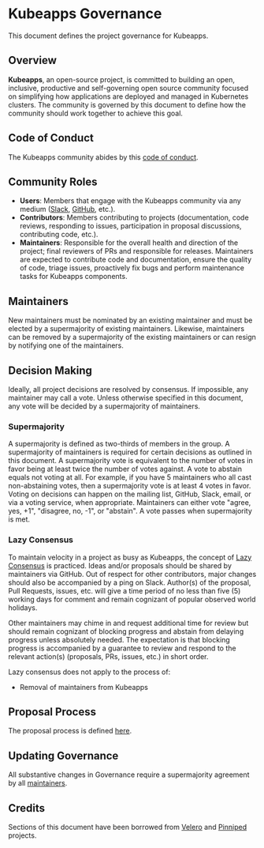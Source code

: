 # Kubeapps Governance

This document defines the project governance for Kubeapps.

## Overview

**Kubeapps**, an open-source project, is committed to building an open, inclusive, productive and self-governing open source community focused on simplifying how applications are deployed and managed in Kubernetes clusters. The community is governed by this document to define how the community should work together to achieve this goal.

## Code of Conduct

The Kubeapps community abides by this [code of conduct](./CODE_OF_CONDUCT.md).

## Community Roles

- **Users**: Members that engage with the Kubeapps community via any medium ([Slack](https://kubernetes.slack.com/messages/kubeapps), [GitHub](https://github.com/vmware-tanzu/kubeapps), etc.).
- **Contributors**: Members contributing to projects (documentation, code reviews, responding to issues, participation in proposal discussions, contributing code, etc.).
- **Maintainers**: Responsible for the overall health and direction of the project; final reviewers of PRs and responsible for releases. Maintainers are expected to contribute code and documentation, ensure the quality of code, triage issues, proactively fix bugs and perform maintenance tasks for Kubeapps components.

## Maintainers

New maintainers must be nominated by an existing maintainer and must be elected by a supermajority of existing maintainers. Likewise, maintainers can be removed by a supermajority of the existing maintainers or can resign by notifying one of the maintainers.

## Decision Making

Ideally, all project decisions are resolved by consensus. If impossible, any maintainer may call a vote. Unless otherwise specified in this document, any vote will be decided by a supermajority of maintainers.

### Supermajority

A supermajority is defined as two-thirds of members in the group. A supermajority of maintainers is required for certain decisions as outlined in this document. A supermajority vote is equivalent to the number of votes in favor being at least twice the number of votes against. A vote to abstain equals not voting at all. For example, if you have 5 maintainers who all cast non-abstaining votes, then a supermajority vote is at least 4 votes in favor. Voting on decisions can happen on the mailing list, GitHub, Slack, email, or via a voting service, when appropriate. Maintainers can either vote "agree, yes, +1", "disagree, no, -1", or "abstain". A vote passes when supermajority is met.

### Lazy Consensus

To maintain velocity in a project as busy as Kubeapps, the concept of [Lazy Consensus](http://en.osswiki.info/concepts/lazy_consensus) is practiced. Ideas and/or proposals should be shared by maintainers via GitHub. Out of respect for other contributors, major changes should also be accompanied by a ping on Slack. Author(s) of the proposal, Pull Requests, issues, etc. will give a time period of no less than five (5) working days for comment and remain cognizant of popular observed world holidays.

Other maintainers may chime in and request additional time for review but should remain cognizant of blocking progress and abstain from delaying progress unless absolutely needed. The expectation is that blocking progress is accompanied by a guarantee to review and respond to the relevant action(s) (proposals, PRs, issues, etc.) in short order.

Lazy consensus does not apply to the process of:

- Removal of maintainers from Kubeapps

## Proposal Process

The proposal process is defined [here](./site/content/docs/latest/reference/proposals/proposals.md).

## Updating Governance

All substantive changes in Governance require a supermajority agreement by all [maintainers](./MAINTAINERS.md).

## Credits

Sections of this document have been borrowed from [Velero](https://github.com/vmware-tanzu/velero) and [Pinniped](https://github.com/vmware-tanzu/pinniped) projects.
